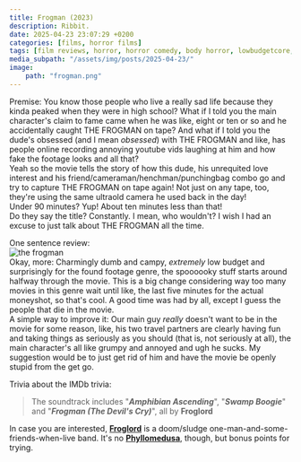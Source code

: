 ```yaml
---
title: Frogman (2023)
description: Ribbit.
date: 2025-04-23 23:07:29 +0200
categories: [films, horror films]
tags: [film reviews, horror, horror comedy, body horror, lowbudgetcore, featuring a dog, folk horror, found footage, influencers!, pretty metal, vhs nostalgia, wrong place wrong face, they say the title]
media_subpath: "/assets/img/posts/2025-04-23/"
image:
    path: "frogman.png"
---
```

<span class="reviewsection">Premise:</span> You know those people who live a really sad life because they kinda peaked when they were in high school? What if I told you the main character's claim to fame came when he was like, eight or ten or so and he accidentally caught THE FROGMAN on tape? And what if I told you the dude's obsessed (and I mean *obsessed*) with THE FROGMAN and like, has people online recording annoying youtube vids laughing at him and how fake the footage looks and all that?<br/>Yeah so the movie tells the story of how this dude, his unrequited love interest and his friend/cameraman/henchman/punchingbag combo go and try to capture THE FROGMAN on tape again! Not just on any tape, too, they're using the same ultraold camera he used back in the day!<br/>
<span class="reviewsection">Under 90 minutes?</span> Yup! About ten minutes less than that!<br/>
<span class="reviewsection">Do they say the title?</span> Constantly. I mean, who wouldn't? I wish I had an excuse to just talk about THE FROGMAN all the time.

<span class="reviewsection">One sentence review:</span><br/>
![the frogman](frogman.gif)<br/>
<span class="reviewsection">Okay, more:</span> Charmingly dumb and campy, *extremely* low budget and surprisingly for the found footage genre, the spoooooky stuff starts around halfway through the movie. This is a big change considering way too many movies in this genre wait until like, the last five minutes for the actual moneyshot, so that's cool. A good time was had by all, except I guess the people that die in the movie.<br/>
<span class="reviewsection">A simple way to improve it:</span> Our main guy *really* doesn't want to be in the movie for some reason, like, his two travel partners are clearly having fun and taking things as seriously as you should (that is, not seriously at all), the main character's all like grumpy and annoyed and ugh he sucks. My suggestion would be to just get rid of him and have the movie be openly stupid from the get go.

<span class="reviewsection">Trivia about the IMDb trivia:</span>
> The soundtrack includes "***Amphibian Ascending***", "***Swamp Boogie***" and "***Frogman (The Devil's Cry)***", all by **Froglord**

In case you are interested, [**Froglord**](https://www.metal-archives.com/bands/Froglord/3540467964) is a doom/sludge one-man-and-some-friends-when-live band. It's no [**Phyllomedusa**](https://www.metal-archives.com/bands/Phyllomedusa/3540529653), though, but bonus points for trying.
